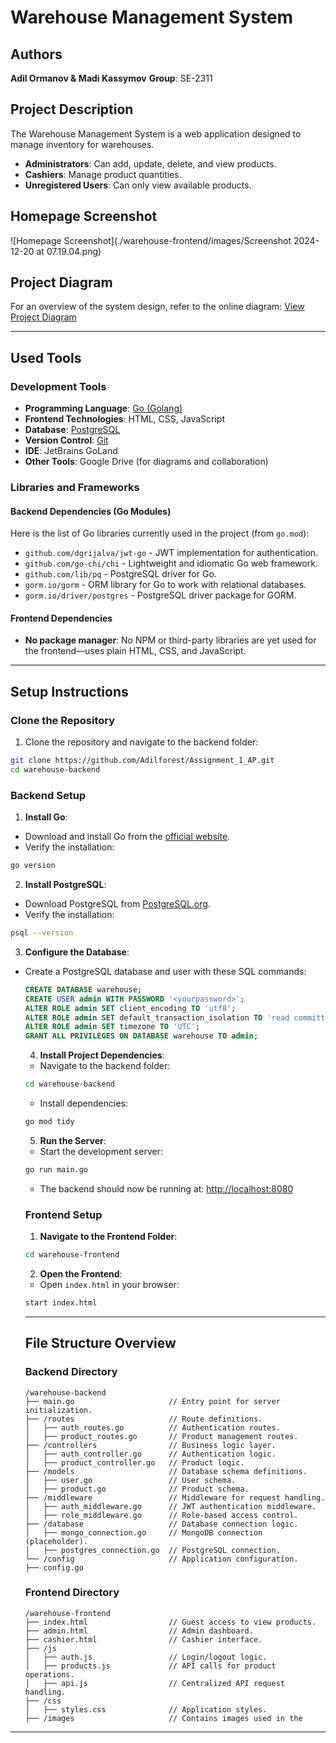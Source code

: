 # Warehouse Management System

## Authors
**Adil Ormanov & Madi Kassymov**
**Group**: SE-2311

## Project Description
The Warehouse Management System is a web application designed to manage inventory for warehouses.
- **Administrators**: Can add, update, delete, and view products.
- **Cashiers**: Manage product quantities.
- **Unregistered Users**: Can only view available products.

## Homepage Screenshot
![Homepage Screenshot](./warehouse-frontend/images/Screenshot 2024-12-20 at 07.19.04.png)

## Project Diagram
For an overview of the system design, refer to the online diagram:
[View Project Diagram](https://drive.google.com/file/d/1kKt8_p4BTikiviT1lTGdPM7cTFXPPR47/view?usp=sharing)

---

## Used Tools
### Development Tools
- **Programming Language**: [Go (Golang)](https://golang.org/)
- **Frontend Technologies**: HTML, CSS, JavaScript
- **Database**: [PostgreSQL](https://www.postgresql.org/)
- **Version Control**: [Git](https://git-scm.com/)
- **IDE**: JetBrains GoLand
- **Other Tools**: Google Drive (for diagrams and collaboration)

### Libraries and Frameworks
#### Backend Dependencies (Go Modules)
Here is the list of Go libraries currently used in the project (from `go.mod`):
- `github.com/dgrijalva/jwt-go` - JWT implementation for authentication.
- `github.com/go-chi/chi` - Lightweight and idiomatic Go web framework.
- `github.com/lib/pq` - PostgreSQL driver for Go.
- `gorm.io/gorm` - ORM library for Go to work with relational databases.
- `gorm.io/driver/postgres` - PostgreSQL driver package for GORM.

#### Frontend Dependencies
- **No package manager**: No NPM or third-party libraries are yet used for the frontend—uses plain HTML, CSS, and JavaScript.

---

## Setup Instructions

### Clone the Repository
1. Clone the repository and navigate to the backend folder:
```bash
git clone https://github.com/Adilforest/Assignment_1_AP.git
cd warehouse-backend
```

### Backend Setup
1. **Install Go**:
- Download and install Go from the [official website](https://golang.org/dl/).
- Verify the installation:
```bash
go version
```
2. **Install PostgreSQL**:
- Download PostgreSQL from [PostgreSQL.org](https://www.postgresql.org/download/).
- Verify the installation:
```bash
psql --version
```
3. **Configure the Database**:
- Create a PostgreSQL database and user with these SQL commands:
    ```sql
    CREATE DATABASE warehouse;
    CREATE USER admin WITH PASSWORD '<yourpassword>';
    ALTER ROLE admin SET client_encoding TO 'utf8';
    ALTER ROLE admin SET default_transaction_isolation TO 'read committed';
    ALTER ROLE admin SET timezone TO 'UTC';
    GRANT ALL PRIVILEGES ON DATABASE warehouse TO admin;
    ```

    4. **Install Project Dependencies**:
    - Navigate to the backend folder:
    ```bash
    cd warehouse-backend
    ```
    - Install dependencies:
    ```bash
    go mod tidy
    ```

    5. **Run the Server**:
    - Start the development server:
    ```bash
    go run main.go
    ```
    - The backend should now be running at: [http://localhost:8080](http://localhost:8080)

    ### Frontend Setup
    1. **Navigate to the Frontend Folder**:
    ```bash
    cd warehouse-frontend
    ```
    2. **Open the Frontend**:
    - Open `index.html` in your browser:
    ```bash
    start index.html
    ```

    ---

    ## File Structure Overview

    ### Backend Directory
    ```plaintext
    /warehouse-backend
    ├── main.go                     // Entry point for server initialization.
    ├── /routes                     // Route definitions.
    │   ├── auth_routes.go          // Authentication routes.
    │   ├── product_routes.go       // Product management routes.
    ├── /controllers                // Business logic layer.
    │   ├── auth_controller.go      // Authentication logic.
    │   ├── product_controller.go   // Product logic.
    ├── /models                     // Database schema definitions.
    │   ├── user.go                 // User schema.
    │   ├── product.go              // Product schema.
    ├── /middleware                 // Middleware for request handling.
    │   ├── auth_middleware.go      // JWT authentication middleware.
    │   ├── role_middleware.go      // Role-based access control.
    ├── /database                   // Database connection logic.
    │   ├── mongo_connection.go     // MongoDB connection (placeholder).
    │   ├── postgres_connection.go  // PostgreSQL connection.
    └── /config                     // Application configuration.
    ├── config.go
    ```

    ### Frontend Directory
    ```plaintext
    /warehouse-frontend
    ├── index.html                  // Guest access to view products.
    ├── admin.html                  // Admin dashboard.
    ├── cashier.html                // Cashier interface.
    ├── /js
    │   ├── auth.js                 // Login/logout logic.
    │   ├── products.js             // API calls for product operations.
    │   ├── api.js                  // Centralized API request handling.
    ├── /css
    │   ├── styles.css              // Application styles.
    ├── /images                     // Contains images used in the
    ```

---